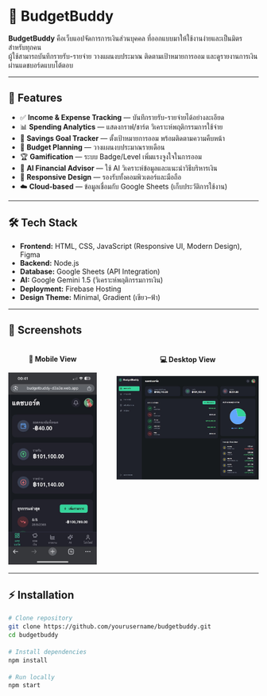 # 💸 BudgetBuddy

**BudgetBuddy** คือเว็บแอปจัดการการเงินส่วนบุคคล ที่ออกแบบมาให้ใช้งานง่ายและเป็นมิตรสำหรับทุกคน  
ผู้ใช้สามารถบันทึกรายรับ-รายจ่าย วางแผนงบประมาณ ติดตามเป้าหมายการออม และดูรายงานการเงินผ่านแดชบอร์ดแบบโต้ตอบ

---

## 🚀 Features

- ✅ **Income & Expense Tracking** — บันทึกรายรับ-รายจ่ายได้อย่างละเอียด
- 📊 **Spending Analytics** — แสดงกราฟ/ชาร์ต วิเคราะห์พฤติกรรมการใช้จ่าย
- 🎯 **Savings Goal Tracker** — ตั้งเป้าหมายการออม พร้อมติดตามความคืบหน้า
- 📅 **Budget Planning** — วางแผนงบประมาณรายเดือน
- 🏆 **Gamification** — ระบบ Badge/Level เพิ่มแรงจูงใจในการออม
- 🤖 **AI Financial Advisor** — ใช้ AI วิเคราะห์ข้อมูลและแนะนำวิธีบริหารเงิน
- 📱 **Responsive Design** — รองรับทั้งคอมพิวเตอร์และมือถือ
- ☁️ **Cloud-based** — ข้อมูลเชื่อมกับ Google Sheets (เก็บประวัติการใช้งาน)

---

## 🛠️ Tech Stack

- **Frontend:** HTML, CSS, JavaScript (Responsive UI, Modern Design), Figma
- **Backend:** Node.js
- **Database:** Google Sheets (API Integration)
- **AI:** Google Gemini 1.5 (วิเคราะห์พฤติกรรมการเงิน)
- **Deployment:** Firebase Hosting
- **Design Theme:** Minimal, Gradient (เขียว–ฟ้า)

---

## 📸 Screenshots

<div align="center" style="display:flex; gap:40px; justify-content:center;">

  <div>
    <h4>📱 Mobile View</h4>
    <img src="MB.jpg" width="250">
  </div>

  <div>
    <h4>💻 Desktop View</h4>
    <img src="PC.jpg" width="400">
  </div>

</div>



---

## ⚡ Installation

```bash
# Clone repository
git clone https://github.com/yourusername/budgetbuddy.git
cd budgetbuddy

# Install dependencies
npm install

# Run locally
npm start
